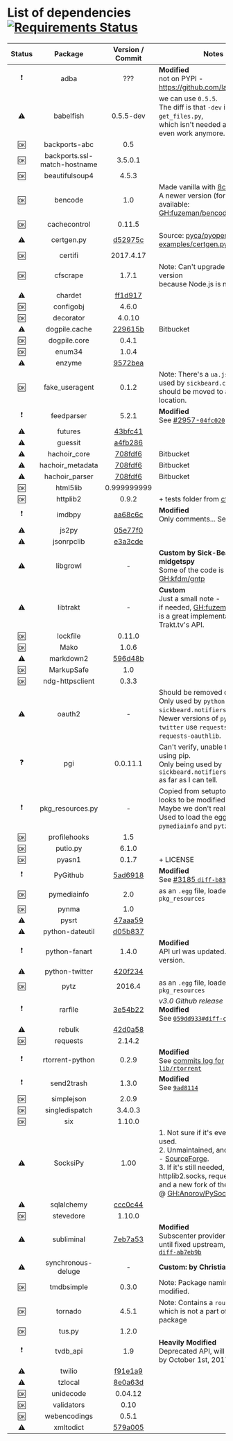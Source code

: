 List of dependencies [![Requirements Status](https://requires.io/github/SickRage/SickRage/requirements.svg?branch=feature%2Frequirements)](https://requires.io/github/SickRage/SickRage/requirements/?branch=feature%2Frequirements)
======================

 Status   |  Package  |  Version / Commit  | Notes
:-------: | :-------: | :----------------: | -----
:exclamation: | adba | ??? | **Modified**<br>not on PYPI - https://github.com/lad1337/adba
:warning: | babelfish | 0.5.5-dev | we can use `0.5.5`.<br>The diff is that `-dev` includes `get_files.py`,<br>which isn't needed and doesn't even work anymore.
:ok: | backports-abc | 0.5 | 
:ok: | backports.ssl-match-hostname | 3.5.0.1 | 
:ok: | beautifulsoup4 | 4.5.3 | 
:ok: | bencode | 1.0 | Made vanilla with [8c4278a](https://github.com/SickRage/SickRage/commit/8c4278a52bf30a02914aa85c9b9ba5ad61021bea).<br>A newer version (fork) is available: [GH:fuzeman/bencode.py](https://github.com/fuzeman/bencode.py)
:ok: | cachecontrol | 0.11.5 | 
:warning: | certgen.py | [d52975c](https://github.com/pyca/pyopenssl/blob/d52975cef3a36e18552aeb23de7c06aa73d76454/examples/certgen.py) | Source: [pyca/pyopenssl -> examples/certgen.py](https://github.com/pyca/pyopenssl/blob/master/examples/certgen.py)
:ok: | certifi | 2017.4.17
:ok: | cfscrape | 1.7.1 | Note: Can't upgrade to latest version<br>because Node.js is now required.
:warning: | chardet | [ff1d917](https://github.com/chardet/chardet/tree/ff1d9173dc4304899d6aa982d3a12f171a82da1c)
:ok: | configobj | 4.6.0
:ok: | decorator | 4.0.10
:warning: | dogpile.cache | [229615b](https://bitbucket.org/zzzeek/dogpile.cache/src/229615be466d00c9c135a90d8965679ab3e4edaa/dogpile/)  | Bitbucket
:ok: | dogpile.core | 0.4.1
:ok: | enum34 | 1.0.4
:warning: | enzyme | [9572bea](https://github.com/Diaoul/enzyme/tree/9572bea606a6145dad153cd712653d6cf10ef18e)
:ok: | fake_useragent | 0.1.2  | Note: There's a `ua.json` file that's used by `sickbeard.common`,<br>should be moved to a better location.
:exclamation: | feedparser | 5.2.1 | **Modified**<br>See [#2957-`04fc020`](https://github.com/SickRage/SickRage/pull/2957/commits/04fc020d315acd4e947a30a5b7653c507b91b5ac)
:warning: | futures | [43bfc41](https://github.com/agronholm/pythonfutures/tree/43bfc41626208d78f4db1839e2808772defdfdca)
:warning: | guessit | [a4fb286](https://github.com/guessit-io/guessit/tree/a4fb2865d4b697397aa976388bbd0edf558a24fb)
:warning: | hachoir_core | [708fdf6](https://bitbucket.org/haypo/hachoir/src/708fdf64a982ba2e638aa59d94f143112066b8ce/hachoir-core/hachoir_core/)  | Bitbucket
:warning: | hachoir_metadata | [708fdf6](https://bitbucket.org/haypo/hachoir/src/708fdf64a982ba2e638aa59d94f143112066b8ce/hachoir-metadata/hachoir_metadata/)  | Bitbucket
:warning: | hachoir_parser | [708fdf6](https://bitbucket.org/haypo/hachoir/src/708fdf64a982ba2e638aa59d94f143112066b8ce/hachoir-parser/hachoir_parser/)  | Bitbucket
:ok: | html5lib | 0.999999999
:ok: | httplib2 | 0.9.2 | + tests folder from [cf631a7](https://github.com/httplib2/httplib2/tree/cf631a73e2f3f43897b65206127ced82382d35f5)
:exclamation: | imdbpy | [aa68c6c](https://github.com/alberanid/imdbpy/tree/aa68c6c919eae91bbd5cebc49866a78ce67dc9ea)  | **Modified**<br>Only comments... See [#3697](https://github.com/SickRage/SickRage/pull/3697)
:warning: | js2py | [05e77f0](https://github.com/PiotrDabkowski/Js2Py/tree/05e77f0d4ffe91ef418a93860e666962cfd193b8)
:warning: | jsonrpclib | [e3a3cde](https://github.com/joshmarshall/jsonrpclib/tree/e3a3cdedc9577b25b91274815b38ba7f3bc43c68)
:warning: | libgrowl | - | **Custom by Sick-Beard's midgetspy**<br>Some of the code is from [GH:kfdm/gntp](https://github.com/kfdm/gntp)
:warning: | libtrakt | - | **Custom**<br>Just a small note -<br>if needed, [GH:fuzeman/trakt.py](https://github.com/fuzeman/trakt.py) is a great implementation of Trakt.tv's API.
:ok: | lockfile | 0.11.0
:ok: | Mako | 1.0.6
:warning: | markdown2 | [596d48b](https://github.com/trentm/python-markdown2/tree/596d48b4279259561ca96329538c65de4c00edde)
:ok: | MarkupSafe | 1.0
:ok: | ndg-httpsclient | 0.3.3
:warning: | oauth2 | - | Should be removed completely.<br>Only used by `python-twitter` and `sickbeard.notifiers.tweet`.<br>Newer versions of `python-twitter` use `requests` and `requests-oauthlib`.
:question: | pgi | 0.0.11.1 | Can't verify, unable to install this using pip.<br>Only being used by `sickbeard.notifiers.libnotify` as far as I can tell.
:exclamation: | pkg_resources.py | - | Copied from setuptools and looks to be modified.<br>Maybe we don't really need this?<br>Used to load the egg files for `pymediainfo` and `pytz`.
:ok: | profilehooks | 1.5
:ok: | putio.py | 6.1.0
:ok: | pyasn1 | 0.1.7 | + LICENSE
:exclamation: | PyGithub | [5ad6918](https://github.com/PyGithub/PyGithub/tree/5ad69189ea527334a4501b73b6641a7757519e34) | **Modified**<br>See [#3185 `diff-b83eae1`](https://github.com/SickRage/SickRage/pull/3185/files#diff-b83eae1ebdf7d9aac4aedd1568ca6c8a)
:ok: | pymediainfo | 2.0  | as an `.egg` file, loaded by `pkg_resources`
:ok: | pynma | 1.0
:warning: | pysrt | [47aaa59](https://github.com/byroot/pysrt/tree/47aaa592c3bc185cd2bc1d58d1451bf98be3c1ef)
:warning: | python-dateutil | [d05b837](https://github.com/paxan/python-dateutil/tree/d05b837d2b6ce2be8e6901ec2ccc4966cf0aae08)
:exclamation: | python-fanart | 1.4.0 | **Modified**<br>API url was updated. No newer version.
:warning: | python-twitter | [420f234](https://github.com/bear/python-twitter/tree/420f23488970e01d179390b55d0f8bc036eb81b4)
:ok: | pytz | 2016.4  | as an `.egg` file, loaded by `pkg_resources`
:exclamation: | rarfile | [3e54b22](https://github.com/markokr/rarfile/tree/3e54b222c8703eea64cd07102df7bb9408b582b3) | *v3.0 Github release*<br>**Modified**<br>See [`059dd933#diff-c1f4e96`](https://github.com/SickRage/SickRage/commit/059dd933b9da3a0f83c6cbb4f47c198e5a957fc6#diff-c1f4e968aa545d42d2e462672169da4a)
:warning: | rebulk | [42d0a58](https://github.com/Toilal/rebulk/tree/42d0a58af9d793334616a6582f2a83b0fae0dd5f)
:ok: | requests | 2.14.2
:exclamation: | rtorrent-python | 0.2.9  | **Modified**<br>See [commits log for `lib/rtorrent`](https://github.com/SickRage/SickRage/commits/master/lib/rtorrent)
:exclamation: | send2trash | 1.3.0  | **Modified**<br>See [`9ad8114`](https://github.com/SickRage/SickRage/commit/9ad811432ab0ca3292410d29464ce2532361eb55)
:ok: | simplejson | 2.0.9
:ok: | singledispatch | 3.4.0.3
:ok: | six | 1.10.0
:warning: | SocksiPy | 1.00 | 1. Not sure if it's even being used.<br>2. Unmaintained, and not on PyPI - [SourceForge](https://sourceforge.net/projects/socksipy/files/socksipy/SocksiPy%201.00).<br>3. If it's still needed, there's httplib2.socks, requests[socks] and a new fork of the SF project @ [GH:Anorov/PySocks](https://github.com/Anorov/PySocks)
:warning: | sqlalchemy | [ccc0c44](https://github.com/zzzeek/sqlalchemy/tree/ccc0c44c3a60fc4906e5e3b26cc6d2b7a69d33bf)
:ok: | stevedore | 1.10.0
:warning: | subliminal | [7eb7a53](https://github.com/Diaoul/subliminal/tree/7eb7a53fe6bcaf3e01a6b44c8366faf7c96f7f1b) | **Modified**<br>Subscenter provider disabled until fixed upstream, [#3825 `diff-ab7eb9b`](https://github.com/SickRage/SickRage/pull/3825/files#diff-ab7eb9ba0a2d4c74c16795ff40f2bd62)
:warning: | synchronous-deluge | - | **Custom: by Christian Dale**
:ok: | tmdbsimple | 0.3.0  | Note: Package naming is modified.
:ok: | tornado | 4.5.1 | Note: Contains a `routes.py` file,<br>which is not a part of the original package
:ok: | tus.py | 1.2.0
:exclamation: | tvdb_api | 1.9  | **Heavily Modified**<br>Deprecated API, will be disabled by October 1st, 2017
:warning: | twilio | [f91e1a9](https://github.com/twilio/twilio-python/tree/f91e1a9e6f4e0a60589b2b90cb66b89b879b9c3e)
:warning: | tzlocal | [8e0a63d](https://github.com/regebro/tzlocal/tree/8e0a63ddbf50ff9e5b1d23b540cdc343efe1a4af)
:ok: | unidecode | 0.04.12
:ok: | validators | 0.10
:ok: | webencodings | 0.5.1
:warning: | xmltodict | [579a005](https://github.com/martinblech/xmltodict/tree/579a00520315e30681e0f0f81de645ce5680ed47)

